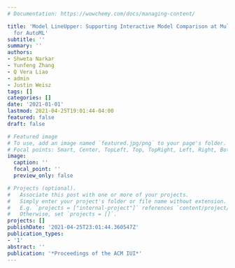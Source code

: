 ```yaml
---
# Documentation: https://wowchemy.com/docs/managing-content/

title: 'Model LineUpper: Supporting Interactive Model Comparison at Multiple Levels
  for AutoML'
subtitle: ''
summary: ''
authors:
- Shweta Narkar
- Yunfeng Zhang
- Q Vera Liao
- admin
- Justin Weisz
tags: []
categories: []
date: '2021-01-01'
lastmod: 2021-04-25T19:01:44-04:00
featured: false
draft: false

# Featured image
# To use, add an image named `featured.jpg/png` to your page's folder.
# Focal points: Smart, Center, TopLeft, Top, TopRight, Left, Right, BottomLeft, Bottom, BottomRight.
image:
  caption: ''
  focal_point: ''
  preview_only: false

# Projects (optional).
#   Associate this post with one or more of your projects.
#   Simply enter your project's folder or file name without extension.
#   E.g. `projects = ["internal-project"]` references `content/project/deep-learning/index.md`.
#   Otherwise, set `projects = []`.
projects: []
publishDate: '2021-04-25T23:01:44.360547Z'
publication_types:
- '1'
abstract: ''
publication: '*Proceedings of the ACM IUI*'
---
```

